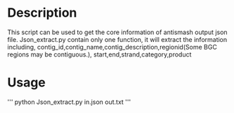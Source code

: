 # Description
This script can be used to get the core information of antismash output json file. 
Json_extract.py contain only one function, it will extract the information including, 
contig_id,contig_name,contig_description,regionid(Some BGC regions may be contiguous.),
start,end,strand,category,product

# Usage
'''
python  Json_extract.py  in.json  out.txt
'''
